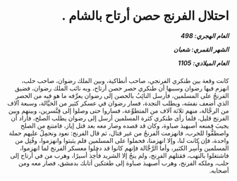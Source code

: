 <h1 dir="rtl">احتلال الفرنج حصن أرتاح بالشام .</h1>

<h5 dir="rtl">العام الهجري:  498

الشهر القمري: شعبان

العام الميلادي: 1105</h5>

<p dir="rtl">كانت وقعة بين طنكري الفرنجي، صاحب أنطاكية، وبين الملك رضوان، صاحب حلب، انهزم فيها رضوان وسببها أن طنكري حصر حصن أرتاح، وبه نائب الملك رضوان، فضيق الفرنجُ على المسلمين، فأرسل النائِبُ بالحصن إلى رضوان يعرِّفه ما هو فيه من الحصر الذي أضعف نفسَه، ويطلب النجدة، فسار رضوان في عسكر كثير من الخيَّالة، وسبعة آلاف من الرجَّالة، منهم ثلاثة آلاف من المتطوِّعة، فساروا حتى وصلوا إلى قِنَّسرين، وبينهم وبين الفرنج قليل، فلما رأى طنكري كثرة المسلمين أرسل إلى رضوان يطلب الصلح، فأراد أن يجيبَ فمنعه أصبهبذ صباوة، وكان قد قصده وصار معه بعد قتل إياز، فامتنع من الصلح واصطفُّوا للحرب، فانهزمت الفرنجُ من غير قتال، ثم قال الفرنج: نعود ونحمِلُ عليهم حملة واحدة، فإن كانت لنا، وإلا انهزمنا، فحملوا على المسلمين فلم يثبتوا وانهزموا، وقُتِل من المسلمين وأُسِر الكثير، وأما الرَّجَّالة فإنهم كانوا قد دخلوا معسكر الفرنج لما انهزموا، فاشتغلوا بالنهب، فقتلهم الفرنج، ولم ينجُ إلا الشريد فأُخِذ أسيرًا، وهرب من في أرتاح إلى حلب، وملكه الفرنج، وهرب أصبهبذ صباوة إلى طغتكين أتابك بدمشق، فصار معه ومن أصحابه.</p></br>
